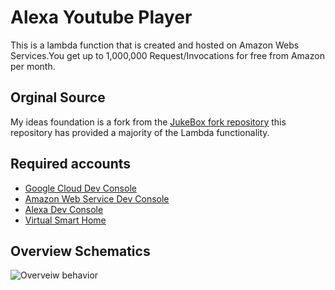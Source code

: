 
# Alexa Youtube Player
This is a lambda function that is created and hosted on Amazon Webs Services.You get up to 1,000,000 Request/Invocations for free from Amazon per month.  

## Orginal Source
My ideas foundation is a fork from the [JukeBox fork repository](https://github.com/crd/jukebox) this repository has provided a majority of the Lambda functionality.

## Required accounts
- [Google Cloud Dev Console](https://console.cloud.google.com/)
- [Amazon Web Service Dev Console](https://us-east-1.console.aws.amazon.com/)
- [Alexa Dev Console](https://developer.amazon.com/alexa)
- [Virtual Smart Home](https://www.virtualsmarthome.xyz/url_routine_trigger/)
  
## Overview Schematics
![Overveiw behavior]('https://raw.githubusercontent.com/jordanadrianoo/Alexa_youtube_player/main/Images/Overview%20schematics.png)
